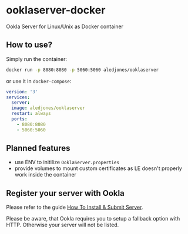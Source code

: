 # ooklaserver-docker

Ookla Server for Linux/Unix as Docker container


## How to use?

Simply run the container:
```sh
docker run -p 8080:8080 -p 5060:5060 aledjones/ooklaserver
```
or use it in `docker-compose`:
```yaml
version: '3'
services:
  server:
  image: aledjones/ooklaserver
  restart: always
  ports:
    - 8080:8080
    - 5060:5060
```

## Planned features

- use ENV to initilize `OoklaServer.properties`
- provide volumes to mount custom certificates as LE doesn't properly work inside the container

## Register your server with Ookla

Please refer to the guide [How To Install & Submit Server](https://support.ookla.com/hc/en-us/articles/234578568-How-To-Install-Submit-Server).

Please be aware, that Ookla requires you to setup a fallback option with HTTP. Otherwise your server will not be listed. 


